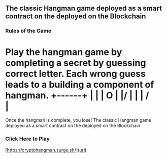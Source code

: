 ## The classic Hangman game deployed as a smart contract on the deployed on the Blockchain
### Rules of the Game
Play the hangman game by completing a secret by guessing correct letter.
Each wrong guess leads to a building a component of hangman.
+------+
|   |
|   O
|  \|/
|   |
|  / \
|
========

Once the hangman is complete, you lose!
The classic Hangman game deployed as a smart contract on the deployed on the Blockchain

### Click Here to Play
[https://cryptohangman.surge.sh/](url)
